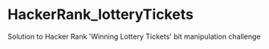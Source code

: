 # HackerRank_lotteryTickets
Solution to Hacker Rank 'Winning Lottery Tickets' bit manipulation challenge
